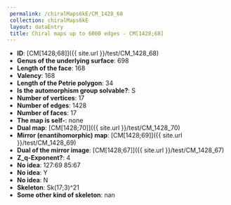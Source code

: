 ```yaml
--- 
 permalink: /chiralMaps6kE/CM_1428_68 
 collection: chiralMaps6kE
 layout: dataEntry
 title: Chiral maps up to 6000 edges - CM[1428;68]
---
```


- **ID**: [CM[1428;68]]({{ site.url }}/test/CM_1428_68)
- **Genus of the underlying surface**: 698
- **Length of the face**: 168
- **Valency**: 168
- **Length of the Petrie polygon**: 34
- **Is the automorphism group solvable?**: S
- **Number of vertices**: 17
- **Number of edges**: 1428
- **Number of faces**: 17
- **The map is self-**: none
- **Dual map**: [CM[1428;70]]({{ site.url }}/test/CM_1428_70)
- **Mirror (enantihomorphic) map**: [CM[1428;69]]({{ site.url }}/test/CM_1428_69)
- **Dual of the mirror image**: [CM[1428;67]]({{ site.url }}/test/CM_1428_67)
- **Z_q-Exponent?**: 4
- **No idea**:  127:69 85:67
- **No idea**: Y
- **No idea**: N
- **Skeleton**: Sk(17;3)^21
- **Some other kind of skeleton**: nan
